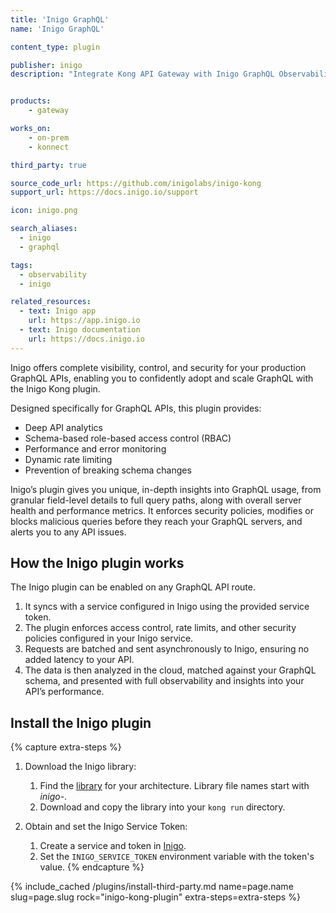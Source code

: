 ```yaml
---
title: 'Inigo GraphQL'
name: 'Inigo GraphQL'

content_type: plugin

publisher: inigo
description: "Integrate Kong API Gateway with Inigo GraphQL Observability and Security"


products:
    - gateway

works_on:
    - on-prem
    - konnect

third_party: true

source_code_url: https://github.com/inigolabs/inigo-kong
support_url: https://docs.inigo.io/support

icon: inigo.png

search_aliases:
  - inigo
  - graphql

tags:
  - observability
  - inigo

related_resources:
  - text: Inigo app
    url: https://app.inigo.io
  - text: Inigo documentation
    url: https://docs.inigo.io
---
```


Inigo offers complete visibility, control, and security for your production GraphQL APIs, enabling you to confidently adopt and scale GraphQL with the Inigo Kong plugin. 

Designed specifically for GraphQL APIs, this plugin provides:
- Deep API analytics
- Schema-based role-based access control (RBAC)
- Performance and error monitoring
- Dynamic rate limiting
- Prevention of breaking schema changes

Inigo’s plugin gives you unique, in-depth insights into GraphQL usage, from granular field-level details to full query paths, along with overall server health and performance metrics. 
It enforces security policies, modifies or blocks malicious queries before they reach your GraphQL servers, and alerts you to any API issues.

## How the Inigo plugin works

The Inigo plugin can be enabled on any GraphQL API route.
1. It syncs with a service configured in Inigo using the provided service token. 
2. The plugin enforces access control, rate limits, and other security policies configured in your Inigo service. 
3. Requests are batched and sent asynchronously to Inigo, ensuring no added latency to your API. 
4. The data is then analyzed in the cloud, matched against your GraphQL schema, and presented with full observability and insights into your API’s performance.

## Install the Inigo plugin

{% capture extra-steps %}
1. Download the Inigo library:

    1. Find the [library](https://github.com/inigolabs/artifacts/releases/latest) for your architecture. Library file names start with *inigo-*.
    1. Download and copy the library into your `kong run` directory. 

1. Obtain and set the Inigo Service Token:

    1. Create a service and token in [Inigo](https://app.inigo.io).
    1. Set the `INIGO_SERVICE_TOKEN` environment variable with the token's value.
{% endcapture %}

{% include_cached /plugins/install-third-party.md name=page.name slug=page.slug rock="inigo-kong-plugin" extra-steps=extra-steps %}
